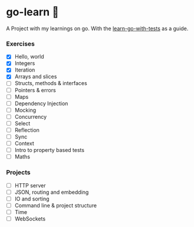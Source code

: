 # go-learn 🐹

A Project with my learnings on go. With the [learn-go-with-tests](https://github.com/quii/learn-go-with-tests) as a guide.

### Exercises

- [x] Hello, world
- [x] Integers
- [x] Iteration
- [x] Arrays and slices
- [ ] Structs, methods & interfaces
- [ ] Pointers & errors
- [ ] Maps
- [ ] Dependency Injection
- [ ] Mocking
- [ ] Concurrency
- [ ] Select
- [ ] Reflection
- [ ] Sync
- [ ] Context
- [ ] Intro to property based tests
- [ ] Maths 

### Projects

- [ ] HTTP server
- [ ] JSON, routing and embedding
- [ ] IO and sorting
- [ ] Command line & project structure
- [ ] Time
- [ ] WebSockets